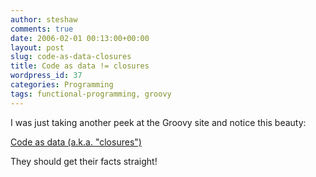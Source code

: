 ```yaml
---
author: steshaw
comments: true
date: 2006-02-01 00:13:00+00:00
layout: post
slug: code-as-data-closures
title: Code as data != closures
wordpress_id: 37
categories: Programming
tags: functional-programming, groovy
---
```


I was just taking another peek at the Groovy site and notice this beauty:

  [Code as data (a.k.a. "closures")](http://groovy.codehaus.org/Tutorial+2+-+Code+as+data%2C+or+closures?nocache)

They should get their facts straight!
